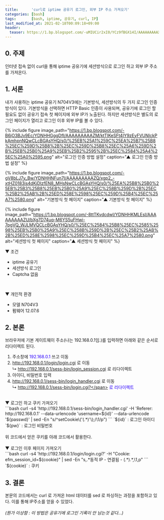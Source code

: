 ```yaml
---
title:      'curl로 iptime 공유기 로그인, 외부 IP 주소 가져오기'
categories: [bash]
tags:       [bash, iptime, 공유기, curl, IP]
last_modified_at: 2021-02-18T00:09:18+09:00
header:
  teaser: https://1.bp.blogspot.com/-uMIUCir2xI0/YCz9fBGX14I/AAAAAAAAAXs/34GtTr-fQV8NpzQ9YlPHRN_lGvzuzVHVgCPcBGAsYHg/s0/%25EA%25B8%25B0%25EB%25B3%25B8%25EB%25B0%25A9%25EC%258B%259D%2B%25EC%25B2%25AB%2B%25ED%258E%2598%25EC%259D%25B4%25EC%25A7%2580.png
---
```

## 0. 주제
 인터넷 접속 없이 curl을 통해 iptime 공유기에 세션방식으로 로그인 하고 외부 IP 주소를 가져온다.<br />

## 1. 서론
 내가 사용하는 iptime 공유기 N704V3에는 기본방식, 세션방식의 두 가지 로그인 인증 방식이 있다. 기본방식을 선택하면 HTTP Basic 인증이 사용되며, 공유기에 로그인 할 필요도 없이 공유기 접속 첫 페이지에 외부 IP가 노출된다. 하지만 세션방식은 별도의 로그인 페이지가 열리고 로그인 이후 외부 IP를 볼 수 있다.<br />

 {% include figure image_path="https://1.bp.blogspot.com/-B6jO3BJv9Ec/YDNHHGggDfI/AAAAAAAAAZM/ktTIKeSFt4IY9zEyFVUNIckPkAmhpnNQwCLcBGAsYHQ/s0/%25EB%25A1%259C%25EA%25B7%25B8%25EC%259D%25B8%2B%25EC%259D%25B8%25EC%25A6%259D%2B%25EB%25B0%25A9%25EB%25B2%2595%2B%25EC%2584%25A4%25EC%25A0%2595.png" alt="로그인 인증 방법 설정" caption="▲ 로그인 인증 방법 설정" %}

 {% include figure image_path="https://1.bp.blogspot.com/-gV8bLJ7y_Bw/YDNHHNFun7I/AAAAAAAAAZQ/xgp2_-xtHZ0183is4dKjDlzfEN8_MHsNwCLcBGAsYHQ/s0/%25EA%25B8%25B0%25EB%25B3%25B8%25EB%25B0%25A9%25EC%258B%259D%2B%25EC%25B2%25AB%2B%25ED%258E%2598%25EC%259D%25B4%25EC%25A7%2580.png" alt="기본방식 첫 페이지" caption="▲ 기본방식 첫 페이지" %}

 {% include figure image_path="https://1.bp.blogspot.com/-8ttTKvdcdwI/YDNHHKMLEsI/AAAAAAAAAZU/bXg7D74uq-M6YS5uFHwi-7pgVQ_WJLMVQCLcBGAsYHQ/s0/%25EC%2584%25B8%25EC%2585%2598%25EB%25B0%25A9%25EC%258B%259D%2B%25EC%25B2%25AB%2B%25ED%258E%2598%25EC%259D%25B4%25EC%25A7%2580.png" alt="세션방식 첫 페이지" caption="▲ 세션방식 첫 페이지" %}

▼ 조건
* iptime 공유기<br />
* 세션방식 로그인<br />
* Captcha 없음<br />
<br/>

▼ 개인적 환경<br />
* 모델 N704V3<br />
* 펌웨어 12.07.6<br />

## 2. 본론
브라우저에 기본 게이트웨이 주소(나는 192.168.0.1임.)를 입력하면 아래와 같은 순서로 리다이렉트 된다.<br />

1. 주소창에 <span style="color: #2b00fe;">192.168.0.1</span> 쓰고 이동<br />
2. <span style="color: #2b00fe;">http://192.168.0.1/login/login.cgi</span> 로 이동<br />
↳ <span style="color: #2b00fe;">http://192.168.0.1/sess-bin/login_session.cgi</span> 로 리다이렉트<br />
3. 아이디, 비밀번호 입력<br />
4. <span style="color: #2b00fe;">http://192.168.0.1/sess-bin/login_handler.cgi</span> 로 이동<br />
↳ <span style="color: #2b00fe;">http://192.168.0.1/sess-bin/login.cgi?</span> 로 리다이렉트<br />

<br />
▼ 로그인 하고 쿠키 가져오기<br />
```bash
curl -s4 'http://192.168.0.1/sess-bin/login_handler.cgi' -H 'Referer: http://192.168.0.1' --data-urlencode 'username=${id}' --data-urlencode '${passwd}' | sed -En "s/^setCookie\('(.*)'\);/\1/p")
```
`${id}` : 로그인 아이디<br />
`${pw}` : 로그인 비밀번호<br />
<br />
위 코드에서 얻은 쿠키를 아래 코드에서 활용한다.<br />
<br />
▼ 로그인 이후 페이지 가져오기<br />
```bash
curl -s4 'http://192.168.0.1/login/login.cgi?' -H "Cookie: efm_session_id=${cookie}" | sed -En "s,.*동적 IP - 연결됨 - (.*).*,\1,p"
```
`${cookie}` : 쿠키<br />

## 3. 결론
 본문의 코드에서는 curl 로 가져온 html 데이터를 sed 로 파싱하는 과정을 포함하고 있다. 이를 통해 IP주소를 얻을 수 있었다.<br />
<br />
<em>(뭔가 이상함 : 이 방법은 공유기에 로그인 기록이 안 남는것 같다...)</em><br />